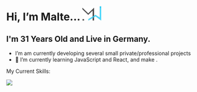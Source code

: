 
<h1> Hi, I’m Malte...   <img width="50px" src="MW_Dev_Dunke.png"> </h1>
<h2> I'm 31 Years Old and Live in Germany. </h2>



- I’m am currently developing several small private/professional projects
- 🌱 I’m currently learning JavaScript and React, and make .

<div>
  <p align="center">
    <p>My Current Skills:</p>
    <a href="https://skillicons.dev">
      <img src="https://skillicons.dev/icons?i=git,kubernetes,docker,c,vim" />
    </a>
  </p>
</div>


<!---
osbad28/osbad28 is a ✨ special ✨ repository because its `README.md` (this file) appears on your GitHub profile.
You can click the Preview link to take a look at your changes.
--->


